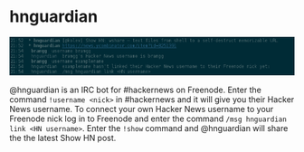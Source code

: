 # hnguardian

![screenshot](screenshot.png)

@hnguardian is an IRC bot for #hackernews on Freenode. Enter the command
`!username <nick>` in #hackernews and it will give you their Hacker News
username. To connect your own Hacker News username to your Freenode nick log in
to Freenode and enter the command `/msg hnguardian link <HN username>`. Enter
the `!show` command and @hnguardian will share the the latest Show HN post.
